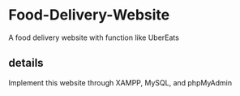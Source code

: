 # Food-Delivery-Website
A food delivery website with function like UberEats

## details

Implement this website through XAMPP, MySQL, and phpMyAdmin